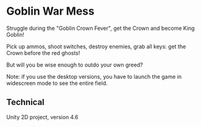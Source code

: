 # Goblin War Mess

Struggle during the "Goblin Crown Fever", get the Crown and become King Goblin!

Pick up ammos, shoot switches, destroy enemies, grab all keys: get the Crown before the red ghosts!

But will you be wise enough to outdo your own greed?

Note: if you use the desktop versions, you have to launch the game in widescreen mode to see the entire field.

## Technical

Unity 2D project, version 4.6

